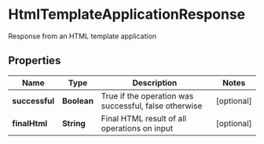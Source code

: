 

# HtmlTemplateApplicationResponse

Response from an HTML template application

## Properties

| Name | Type | Description | Notes |
|------------ | ------------- | ------------- | -------------|
|**successful** | **Boolean** | True if the operation was successful, false otherwise |  [optional] |
|**finalHtml** | **String** | Final HTML result of all operations on input |  [optional] |



